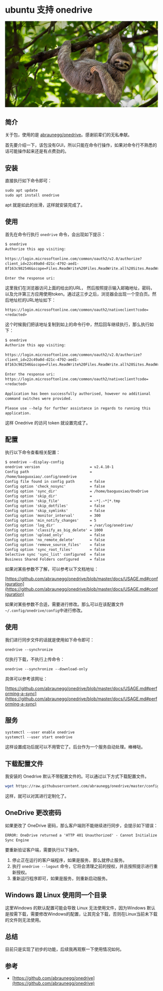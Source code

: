 # ubuntu 支持 onedrive

![](../images/20211020.jpg)

## 简介

关于包，使用的是 [abraunegg/onedrive](https://github.com/abraunegg/onedrive)。感谢前辈们的无私奉献。

首先要介绍一下，该包没有GUI，所以只能在命令行操作，如果对命令行不熟悉的话可能操作起来还是有点费劲的。

## 安装

直接执行如下命令即可：

```
sudo apt update
sudo apt install onedrive
```

apt 就是如此的丝滑，这样就安装完成了。

## 使用

首先在命令行执行 `onedrive` 命令，会出现如下提示：

```
$ onedrive 
Authorize this app visiting:

https://login.microsoftonline.com/common/oauth2/v2.0/authorize?client_id=22c49a0d-d21c-4792-aed1-8f163c982546&scope=Files.ReadWrite%20Files.ReadWrite.all%20Sites.ReadWrite.All%20offline_access&response_type=code&redirect_uri=https://login.microsoftonline.com/common/oauth2/nativeclient

Enter the response uri: 
```

这里我们在浏览器访问上面的给出的URL， 然后按照提示输入邮箱地址，密码，以及允许第三方应用使用token。通过这三步之后，浏览器会出现一个空白页。然后地址栏的URL地址如下：

```
https://login.microsoftonline.com/common/oauth2/nativeclient?code=<redacted>
```

这个时候我们把该地址复制到如上的命令行中，然后回车继续执行，那么执行如下：

```
$ onedrive 
Authorize this app visiting:

https://login.microsoftonline.com/common/oauth2/v2.0/authorize?client_id=22c49a0d-d21c-4792-aed1-8f163c982546&scope=Files.ReadWrite%20Files.ReadWrite.all%20Sites.ReadWrite.All%20offline_access&response_type=code&redirect_uri=https://login.microsoftonline.com/common/oauth2/nativeclient

Enter the response uri: https://login.microsoftonline.com/common/oauth2/nativeclient?code=<redacted>

Application has been successfully authorised, however no additional command switches were provided.

Please use --help for further assistance in regards to running this application.
```

这样 Onedrive 的访问 token 就设置完成了。

## 配置

执行以下命令查看相关配置：

```
$ onedrive --display-config
onedrive version                       = v2.4.10-1
Config path                            = /home/baoguoxiao/.config/onedrive
Config file found in config path       = false
Config option 'check_nosync'           = false
Config option 'sync_dir'               = /home/baoguoxiao/OneDrive
Config option 'skip_dir'               = 
Config option 'skip_file'              = ~*|.~*|*.tmp
Config option 'skip_dotfiles'          = false
Config option 'skip_symlinks'          = false
Config option 'monitor_interval'       = 300
Config option 'min_notify_changes'     = 5
Config option 'log_dir'                = /var/log/onedrive/
Config option 'classify_as_big_delete' = 1000
Config option 'upload_only'            = false
Config option 'no_remote_delete'       = false
Config option 'remove_source_files'    = false
Config option 'sync_root_files'        = false
Selective sync 'sync_list' configured  = false
Business Shared Folders configured     = false
```

如果对某些参数不了解，可以参考以下文档地址：

[https://github.com/abraunegg/onedrive/blob/master/docs/USAGE.md#configuration](https://github.com/abraunegg/onedrive/blob/master/docs/USAGE.md#configuration)

如果对某些参数不合适，需要进行修改。那么可以在该配置文件 `~/.config/onedrive/config`中进行修改。

## 使用

我们进行同步文件的话就是使用如下命令即可：

```
onedrive --synchronize
```

仅执行下载，不执行上传命令：

```
onedrive --synchronize --download-only 
```

具体可以参考该网址：

[https://github.com/abraunegg/onedrive/blob/master/docs/USAGE.md#performing-a-sync](https://github.com/abraunegg/onedrive/blob/master/docs/USAGE.md#performing-a-sync)

## 服务

```
systemctl --user enable onedrive
systemctl --user start onedrive
```

这样设置成功后就可以不用管它了。后台作为一个服务自动处理。棒棒哒。

## 下载配置文件

我安装的 Onedrive 默认不带配置文件的。可以通过以下方式下载配置文件。

```bash
wget https://raw.githubusercontent.com/abraunegg/onedrive/master/config -O ~/.config/onedrive/config
```

这样，就可以对其进行定制化了。

## OneDrive 更改密码

如果更改了 OneDrive 密码，那么客户端则不能继续进行同步，会提示如下错误：

```text
ERROR: OneDrive returned a 'HTTP 401 Unauthorized' - Cannot Initialize Sync Engine
```

要重新验证客户端，需要执行以下操作。

1. 停止正在运行的客户端程序，如果是服务，那么就停止服务。
2. 执行 `onedrive --logout` 命令，它将会清理之前的授权，并且按照提示进行重新授权。
3. 重新运行程序即可，如果是服务，则重新启动服务。

## Windows 跟 Linux 使用同一个目录

这里Windows 的默认配置可能会导致 Linux 无法使用文件，因为Windows 默认是按需下载，需要修改Windows的配置，让其完全下载，否则在Linux当前未下载的文件则无法使用。

## 总结

目前只是实现了初步的功能，后续我再观察一下使用情况如何。

## 参考

- [https://github.com/abraunegg/onedrive](https://github.com/abraunegg/onedrive)